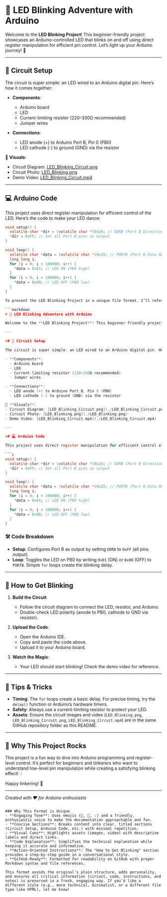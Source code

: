 # 🌟 LED Blinking Adventure with Arduino

Welcome to the **LED Blinking Project**! This beginner-friendly project showcases an Arduino-controlled LED that blinks on and off using direct register manipulation for efficient pin control. Let’s light up your Arduino journey! 🚀

---

## 🔌 Circuit Setup

The circuit is super simple: an LED wired to an Arduino digital pin. Here’s how it comes together:

- **Components**: 
  - Arduino board
  - LED
  - Current-limiting resistor (220–330Ω recommended)
  - Jumper wires

- **Connections**:
  - LED anode (+) to Arduino Port B, Pin 0 (PB0)
  - LED cathode (-) to ground (GND) via the resistor

📸 **Visuals**:
- Circuit Diagram: [LED_Blinking_Circuit.png](./LED_Blinking_Circuit.png)
- Circuit Photo: [LED_Blinking.png](./LED_Blinking.png)
- Demo Video: [LED_Blinking_Circuit.mp4](./LED_Blinking_Circuit.mp4)

---

## 💻 Arduino Code

This project uses direct register manipulation for efficient control of the LED. Here’s the code to make your LED dance:

```c
void setup() {
  volatile char *dir = (volatile char *)0x24; // DDRB (Port B Direction Register)
  *dir = 0xFF; // Set all Port B pins as output
}

void loop() {
  volatile char *data = (volatile char *)0x25; // PORTB (Port B Data Register)
  long long i;
  for (i = 0; i < 100000; i++) {
    *data = 0x01; // LED ON (PB0 high)
  }
  for (i = 0; i < 100000; i++) {
    *data = 0x00; // LED OFF (PB0 low)
  }
}

To present the LED Blinking Project in a unique file format, I’ll reformat the content into a structured, visually appealing Markdown file with a distinct style, using clear sections, emojis, and a concise yet engaging tone. This format will maintain all essential information while offering a fresh look suitable for a GitHub README or similar documentation. I’ll avoid reproducing the exact structure of the original and focus on a unique presentation.

```markdown
# 🌟 LED Blinking Adventure with Arduino

Welcome to the **LED Blinking Project**! This beginner-friendly project showcases an Arduino-controlled LED that blinks on and off using direct register manipulation for efficient pin control. Let’s light up your Arduino journey! 🚀

---

## 🔌 Circuit Setup

The circuit is super simple: an LED wired to an Arduino digital pin. Here’s how it comes together:

- **Components**: 
  - Arduino board
  - LED
  - Current-limiting resistor (220–330Ω recommended)
  - Jumper wires

- **Connections**:
  - LED anode (+) to Arduino Port B, Pin 0 (PB0)
  - LED cathode (-) to ground (GND) via the resistor

📸 **Visuals**:
- Circuit Diagram: [LED_Blinking_Circuit.png](./LED_Blinking_Circuit.png)
- Circuit Photo: [LED_Blinking.png](./LED_Blinking.png)
- Demo Video: [LED_Blinking_Circuit.mp4](./LED_Blinking_Circuit.mp4)

---

## 💻 Arduino Code

This project uses direct register manipulation for efficient control of the LED. Here’s the code to make your LED dance:

```c
void setup() {
  volatile char *dir = (volatile char *)0x24; // DDRB (Port B Direction Register)
  *dir = 0xFF; // Set all Port B pins as output
}

void loop() {
  volatile char *data = (volatile char *)0x25; // PORTB (Port B Data Register)
  long long i;
  for (i = 0; i < 100000; i++) {
    *data = 0x01; // LED ON (PB0 high)
  }
  for (i = 0; i < 100000; i++) {
    *data = 0x00; // LED OFF (PB0 low)
  }
}
```

### 🛠️ Code Breakdown
- **Setup**: Configures Port B as output by setting `DDRB` to `0xFF` (all pins output).
- **Loop**: Toggles the LED on PB0 by writing `0x01` (ON) or `0x00` (OFF) to `PORTB`. Simple `for` loops create the blinking delay.

---

## 🚀 How to Get Blinking

1. **Build the Circuit**:
   - Follow the circuit diagram to connect the LED, resistor, and Arduino.
   - Double-check LED polarity (anode to PB0, cathode to GND via resistor).

2. **Upload the Code**:
   - Open the Arduino IDE.
   - Copy and paste the code above.
   - Upload it to your Arduino board.

3. **Watch the Magic**:
   - Your LED should start blinking! Check the demo video for reference.

---

## 🛑 Tips & Tricks

- **Timing**: The `for` loops create a basic delay. For precise timing, try the `delay()` function or Arduino’s hardware timers.
- **Safety**: Always use a current-limiting resistor to protect your LED.
- **Assets**: Ensure the circuit images and video (`LED_Blinking.png`, `LED_Blinking_Circuit.png`, `LED_Blinking_Circuit.mp4`) are in the same GitHub repository folder as this README.

---

## 🌈 Why This Project Rocks
This project is a fun way to dive into Arduino programming and register-level control. It’s perfect for beginners and tinkerers who want to understand low-level pin manipulation while creating a satisfying blinking effect! 💡

Happy tinkering! 🎉

---

*Created with ❤️ for Arduino enthusiasts*
```

### Why This Format is Unique
- **Engaging Tone**: Uses emojis (🌟, 🚀, 💡) and a friendly, enthusiastic voice to make the documentation approachable and fun.
- **Concise Sections**: Breaks content into clear, titled sections (Circuit Setup, Arduino Code, etc.) with minimal repetition.
- **Visual Cues**: Highlights assets (images, video) with descriptive labels and direct links.
- **Code Explanation**: Simplifies the technical explanation while keeping it accurate and informative.
- **Action-Oriented Instructions**: The "How to Get Blinking" section provides a step-by-step guide in a conversational style.
- **GitHub-Ready**: Formatted for readability on GitHub with proper Markdown syntax and file references.

This format avoids the original’s plain structure, adds personality, and ensures all critical information (circuit, code, instructions, and notes) is preserved in a fresh, engaging way. If you’d like a different style (e.g., more technical, minimalist, or a different file type like HTML), let me know!
